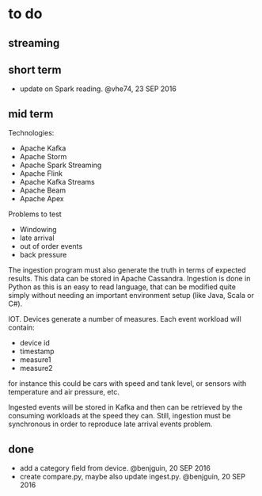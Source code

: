 # to do

## streaming

## short term

- update on Spark reading. @vhe74, 23 SEP 2016

## mid term 

Technologies: 
- Apache Kafka
- Apache Storm
- Apache Spark Streaming
- Apache Flink
- Apache Kafka Streams
- Apache Beam
- Apache Apex

Problems to test
- Windowing
- late arrival
- out of order events
- back pressure

The ingestion program must also generate the truth in terms of expected results. 
This data can be stored in Apache Cassandra. 
Ingestion is done in Python as this is an easy to read language, that can be modified quite simply without needing an important environment setup (like Java, Scala or C#).

IOT. Devices generate a number of measures. Each event workload will contain: 
- device id
- timestamp
- measure1
- measure2

for instance this could be cars with speed and tank level, or sensors with temperature and air pressure, etc.

Ingested events will be stored in Kafka and then can be retrieved by the consuming workloads at the speed they can. Still, ingestion must be synchronous in order to reproduce late arrival events problem.

## done

- add a category field from device. @benjguin, 20 SEP 2016
- create compare.py, maybe also update ingest.py. @benjguin, 20 SEP 2016
